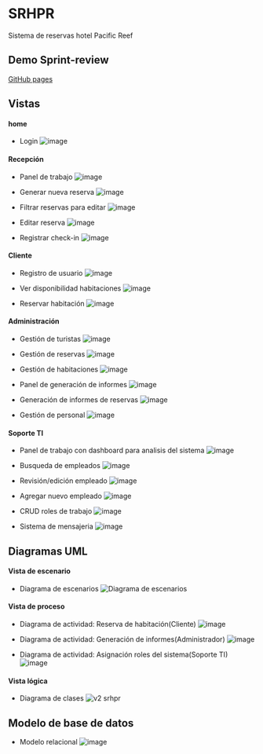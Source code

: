 
# SRHPR

Sistema de reservas hotel Pacific Reef



## Demo Sprint-review

[GitHub pages](www.google.com)


## Vistas

#### home
- Login
  ![image](https://github.com/IsWladi/SRHPR-maqueta/assets/133131317/1c5f1865-5f47-4e3b-81f0-76a3753544fa)

#### Recepción
- Panel de trabajo
  ![image](https://github.com/IsWladi/SRHPR-maqueta/assets/133131317/22c60340-0dbe-48d0-81a3-3b1283114d3d)

- Generar nueva reserva
  ![image](https://github.com/IsWladi/SRHPR-maqueta/assets/133131317/39fbf094-58aa-4da2-809b-eb7663a30a4c)

- Filtrar reservas para editar
  ![image](https://github.com/IsWladi/SRHPR-maqueta/assets/133131317/1fd9d852-ec85-4088-a300-6331358082f5)

- Editar reserva
  ![image](https://github.com/IsWladi/SRHPR-maqueta/assets/133131317/e09c5743-18d0-4777-9c5a-49d0fdbec094)

- Registrar check-in
![image](https://github.com/IsWladi/SRHPR-maqueta/assets/133131317/22d3ed81-3e77-4c0c-b63f-9f4b28a3de9d)

#### Cliente
- Registro de usuario
  ![image](https://github.com/IsWladi/SRHPR-maqueta/assets/133131317/14dafab5-42c0-4b7f-8c34-1620bf5067f2)

- Ver disponibilidad habitaciones
  ![image](https://github.com/IsWladi/SRHPR-maqueta/assets/133131317/5d97fb4f-0bc7-4de7-a660-c48a109b877e)

- Reservar habitación
  ![image](https://github.com/IsWladi/SRHPR-maqueta/assets/133131317/5c79dbcc-4f12-4853-91b2-a23858be1125)


#### Administración
- Gestión de turistas
  ![image](https://github.com/IsWladi/SRHPR-maqueta/assets/133131317/0081c3b7-11e4-429d-9d8c-0183812d9563)

- Gestión de reservas
  ![image](https://github.com/IsWladi/SRHPR-maqueta/assets/133131317/9f27ba39-5a6c-46e5-bd51-faf1b566763a)

- Gestión de habitaciones
  ![image](https://github.com/IsWladi/SRHPR-maqueta/assets/133131317/04766bc0-1b0e-4627-9b33-25190e0ed169)

- Panel de generación de informes
  ![image](https://github.com/IsWladi/SRHPR-maqueta/assets/133131317/c034c07c-edf8-42b5-9cc3-026931047da6)

- Generación de informes de reservas
  ![image](https://github.com/IsWladi/SRHPR-maqueta/assets/133131317/9f3a8e2c-5b51-4f5b-94ba-e95ce82e4870)

- Gestión de personal
  ![image](https://github.com/IsWladi/SRHPR-maqueta/assets/133131317/bc6ec0b3-3c97-440f-b43e-140fd38fcd69)


#### Soporte TI
- Panel de trabajo con dashboard para analisis del sistema
  ![image](https://github.com/IsWladi/SRHPR-maqueta/assets/133131317/44ae178f-8406-4edc-b0f3-beaaf799671b)

- Busqueda de empleados
  ![image](https://github.com/IsWladi/SRHPR-maqueta/assets/133131317/ac21cff0-74df-4e2b-b269-70e908dded44)

- Revisión/edición empleado
  ![image](https://github.com/IsWladi/SRHPR-maqueta/assets/133131317/e20c5c23-2ea7-4771-b697-f321e6eed5e3)

- Agregar nuevo empleado
  ![image](https://github.com/IsWladi/SRHPR-maqueta/assets/133131317/f19fd6d1-cdee-4e34-9c75-145777b1b25a)

- CRUD roles de trabajo
  ![image](https://github.com/IsWladi/SRHPR-maqueta/assets/133131317/d407dd6a-9270-4ad6-bb7c-a236ac1ff904)

- Sistema de mensajeria
  ![image](https://github.com/IsWladi/SRHPR-maqueta/assets/133131317/90cc9f0e-9968-4c01-bfec-e18d66e6d216)

  
## Diagramas UML
#### Vista de escenario
- Diagrama de escenarios
  ![Diagrama de escenarios](https://github.com/IsWladi/SRHPR-maqueta/assets/133131317/2a2a1525-a9ce-4a1f-bde9-6f5be8ac6a1e)

#### Vista de proceso
- Diagrama de actividad: Reserva de habitación(Cliente)
  ![image](https://github.com/IsWladi/SRHPR-maqueta/assets/133131317/87420b55-111f-4e3b-9d0c-661356b6f25c)

- Diagrama de actividad: Generación de informes(Administrador)
  ![image](https://github.com/IsWladi/SRHPR-maqueta/assets/133131317/e390b526-2d2a-4569-a1a3-75088c65dc4e)

- Diagrama de actividad: Asignación roles del sistema(Soporte TI)
  ![image](https://github.com/IsWladi/SRHPR-maqueta/assets/133131317/c873387d-b12d-4e6d-bd85-b1c54ac4e450)

#### Vista lógica 
- Diagrama de clases
  ![v2 srhpr](https://github.com/IsWladi/SRHPR-maqueta/assets/133131317/dc7a1355-63e4-40c9-9a66-8a35306895d5)

## Modelo de base de datos
- Modelo relacional
![image](https://github.com/IsWladi/SRHPR-maqueta/assets/133131317/75bef4e3-2468-427f-9ad0-1c352c14aa70)
